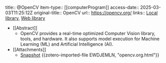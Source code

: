 title:: @OpenCV
item-type:: [[computerProgram]]
access-date:: 2025-03-03T11:25:12Z
original-title:: OpenCV
url:: https://opencv.org/
links:: [Local library](zotero://select/library/items/R7ABVAC8), [Web library](https://www.zotero.org/users/15862703/items/R7ABVAC8)

- [[Abstract]]
	- OpenCV provides a real-time optimized Computer Vision library, tools, and hardware. It also supports model execution for Machine Learning (ML) and Artificial Intelligence (AI).
- [[Attachments]]
	- [Snapshot](https://opencv.org/) {{zotero-imported-file EWDJEMLN, "opencv.org.html"}}